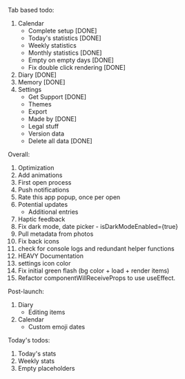 Tab based todo:
1. Calendar
	- Complete setup [DONE]
	- Today's statistics [DONE]
	- Weekly statistics
	- Monthly statistics [DONE]
	- Empty on empty days [DONE]
	- Fix double click rendering [DONE]
2. Diary [DONE]
3. Memory [DONE]
4. Settings
	- Get Support [DONE]
	- Themes
	- Export
	- Made by [DONE]
	- Legal stuff
	- Version data
	- Delete all data [DONE]

Overall:
1. Optimization
2. Add animations
6. First open process
7. Push notifications
8. Rate this app popup, once per open
9. Potential updates
	- Additional entries
10. Haptic feedback
11. Fix dark mode, date picker - isDarkModeEnabled={true}
12. Pull metadata from photos
13. Fix back icons
14. check for console logs and redundant helper functions
15. HEAVY Documentation
16. settings icon color
17. Fix initial green flash (bg color + load + render items)
18. Refactor componentWillReceiveProps to use useEffect.

Post-launch: 
1. Diary
	- Editing items
2. Calendar
	- Custom emoji dates

Today's todos:
1. Today's stats
2. Weekly stats
3. Empty placeholders
